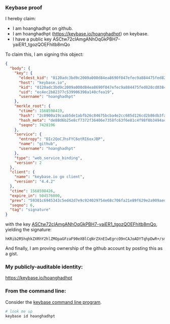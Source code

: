 ### Keybase proof

I hereby claim:

  * I am hoanghadhpt on github.
  * I am hoanghadhpt (https://keybase.io/hoanghadhpt) on keybase.
  * I have a public key ASCtw72cIAmgANhOqGkPBH7-yaiER1_tgozQOEFhitb8mQo

To claim this, I am signing this object:

```json
{
  "body": {
    "key": {
      "eldest_kid": "0120adc3bd9c2009a000d84ea8690f047efec9a884475fed828cd03841618ad6fc990a",
      "host": "keybase.io",
      "kid": "0120adc3bd9c2009a000d84ea8690f047efec9a884475fed828cd03841618ad6fc990a",
      "uid": "ec4ec2b82377c539906398a140cfea19",
      "username": "hoanghadhpt"
    },
    "merkle_root": {
      "ctime": 1568598419,
      "hash": "2c0900a19caab5de1abfb26c84675bcba4e2cc685d126cd2b86db3fac1fd851d2bee078d86fd761161e9d56fe0a81f6dd87d73ed54140602c8387190c05788d8",
      "hash_meta": "de88d6b25e8cf7372f36406e7358fc63f6e81c4f98f0b3494aced1486666d17a",
      "seqno": 7428196
    },
    "service": {
      "entropy": "DIc2QoCJhsFYC6otRI6oxJBP",
      "name": "github",
      "username": "hoanghadhpt"
    },
    "type": "web_service_binding",
    "version": 2
  },
  "client": {
    "name": "keybase.io go client",
    "version": "4.4.2"
  },
  "ctime": 1568598426,
  "expire_in": 504576000,
  "prev": "59301c6945343c5ed42d7e9c924029754e68c706fa21e89f629e2a909aedcf2e",
  "seqno": 6,
  "tag": "signature"
}
```

with the key [ASCtw72cIAmgANhOqGkPBH7-yaiER1_tgozQOEFhitb8mQo](https://keybase.io/hoanghadhpt), yielding the signature:

```
hKRib2R5hqhkZXRhY2hlZMOpaGFzaF90eXBlCqNrZXnEIwEgrcO9nCAJoADYTqhpDwR+/smohEdf7YKM0DhBYYrW/JkKp3BheWxvYWTESpcCBsQgWTAcaUU0PF7ULX6ckkApdU5oxwb6IeifYp4qkJrtzy7EIH3w5lVgEsZI8f172xG7uVDeOtFt4oUBQvxWbYwaBr7+AgHCo3NpZ8RA4uLvR9MfszcNVWchtvfThOyPHHMC+lWLcE93UUOdBQMnMZ7MekNksd2vHcsqYLsY0+QKsEFAe6p7ClQjLOcWBqhzaWdfdHlwZSCkaGFzaIKkdHlwZQildmFsdWXEIJ0C2iRnlIJsZRkg/jU/xFEc2BWu2v9AcOd9yaj8K8Aqo3RhZ80CAqd2ZXJzaW9uAQ==

```

And finally, I am proving ownership of the github account by posting this as a gist.

### My publicly-auditable identity:

https://keybase.io/hoanghadhpt

### From the command line:

Consider the [keybase command line program](https://keybase.io/download).

```bash
# look me up
keybase id hoanghadhpt
```
